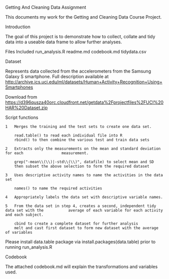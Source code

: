 Getting And Cleaning Data Assignment

This documents my work for the Getting and Cleaning Data Course Project. 


Introduction

The goal of this project is to demonstrate how to collect, collate and tidy data into a useable data frame to allow further analyses.

Files Included 
run_analysis.R
readme.md
codebook.md
tidydata.csv

Dataset

Represents data collected from the accelerometers from the Samsung Galaxy S smartphone. Full description available at http://archive.ics.uci.edu/ml/datasets/Human+Activity+Recognition+Using+Smartphones 

Download from 
https://d396qusza40orc.cloudfront.net/getdata%2Fprojectfiles%2FUCI%20HAR%20Dataset.zip

Script functions

	1	Merges the training and the test sets to create one data set.
	    
	    read.table() to read each individual file into R
	    rbind() to then combine the various test and train data sets
	    
	2	Extracts only the measurements on the mean and standard deviation for each 			       measurement.
	
	    grep("-mean\\(\\)|-std\\(\\)", datafile) to select mean and SD
	    then subset the above selection to form the required dataset
	
	3	Uses descriptive activity names to name the activities in the data set
	
	    names() to name the required activities
	
	4	Appropriately labels the data set with descriptive variable names.
	    
	5	From the data set in step 4, creates a second, independent tidy data set with the 			average of each variable for each activity and each subject.
	
	    cbind to create a complete dataset for further analysis
	    melt and cast first dataset to form new dataset with the average of variables

Please install data.table package via install.packages(data.table) prior to running run_analysis.R

Codebook

The attached codebook.md will explain the transformations and variables used. 
